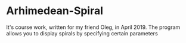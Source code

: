# Arhimedean-Spiral
It's course work, written for my friend Oleg, in April 2019. 
The program allows you to display spirals by specifying certain parameters
